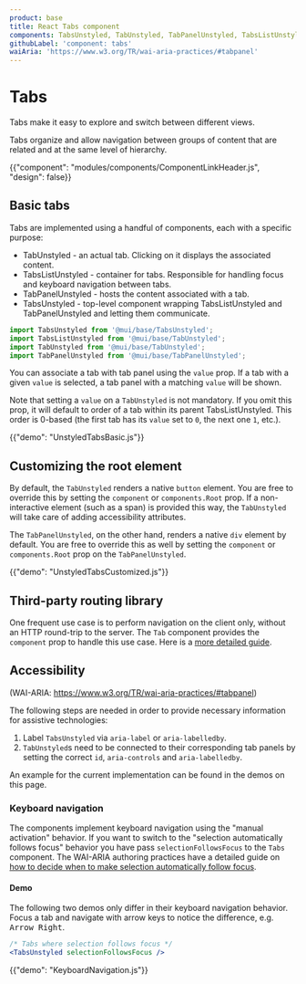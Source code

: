 ```yaml
---
product: base
title: React Tabs component
components: TabsUnstyled, TabUnstyled, TabPanelUnstyled, TabsListUnstyled
githubLabel: 'component: tabs'
waiAria: 'https://www.w3.org/TR/wai-aria-practices/#tabpanel'
---
```


# Tabs

<p class="description">Tabs make it easy to explore and switch between different views.</p>

Tabs organize and allow navigation between groups of content that are related and at the same level of hierarchy.

{{"component": "modules/components/ComponentLinkHeader.js", "design": false}}

## Basic tabs

Tabs are implemented using a handful of components, each with a specific purpose:

- TabUnstyled - an actual tab. Clicking on it displays the associated content.
- TabsListUnstyled - container for tabs. Responsible for handling focus and keyboard navigation between tabs.
- TabPanelUnstyled - hosts the content associated with a tab.
- TabsUnstyled - top-level component wrapping TabsListUnstyled and TabPanelUnstyled and letting them communicate.

```js
import TabsUnstyled from '@mui/base/TabsUnstyled';
import TabsListUnstyled from '@mui/base/TabUnstyled';
import TabUnstyled from '@mui/base/TabUnstyled';
import TabPanelUnstyled from '@mui/base/TabPanelUnstyled';
```

You can associate a tab with tab panel using the `value` prop. If a tab with a given `value` is selected, a tab panel with a matching `value` will be shown.

Note that setting a `value` on a `TabUnstyled` is not mandatory. If you omit this prop, it will default to order of a tab within its parent TabsListUnstyled. This order is 0-based (the first tab has its `value` set to `0`, the next one `1`, etc.).

{{"demo": "UnstyledTabsBasic.js"}}

## Customizing the root element

By default, the `TabUnstyled` renders a native `button` element. You are free to override this by setting the `component` or `components.Root` prop. If a non-interactive element (such as a span) is provided this way, the `TabUnstyled` will take care of adding accessibility attributes.

The `TabPanelUnstyled`, on the other hand, renders a native `div` element by default. You are free to override this as well by setting the `component` or `components.Root` prop on the `TabPanelUnstyled`.

{{"demo": "UnstyledTabsCustomized.js"}}

## Third-party routing library

One frequent use case is to perform navigation on the client only, without an HTTP round-trip to the server. The `Tab` component provides the `component` prop to handle this use case. Here is a [more detailed guide](/material-ui/guides/routing/#tabs).

## Accessibility

(WAI-ARIA: https://www.w3.org/TR/wai-aria-practices/#tabpanel)

The following steps are needed in order to provide necessary information for assistive technologies:

1. Label `TabsUnstyled` via `aria-label` or `aria-labelledby`.
2. `TabUnstyled`s need to be connected to their corresponding tab panels by setting the correct `id`, `aria-controls` and `aria-labelledby`.

An example for the current implementation can be found in the demos on this page.

### Keyboard navigation

The components implement keyboard navigation using the "manual activation" behavior. If you want to switch to the "selection automatically follows focus" behavior you have pass `selectionFollowsFocus` to the `Tabs` component. The WAI-ARIA authoring practices have a detailed guide on [how to decide when to make selection automatically follow focus](https://www.w3.org/TR/wai-aria-practices/#kbd_selection_follows_focus).

#### Demo

The following two demos only differ in their keyboard navigation behavior. Focus a tab and navigate with arrow keys to notice the difference, e.g. <kbd class="key">Arrow Right</kbd>.

```jsx
/* Tabs where selection follows focus */
<TabsUnstyled selectionFollowsFocus />
```

{{"demo": "KeyboardNavigation.js"}}

